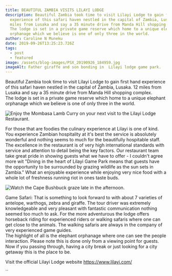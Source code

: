 ```yaml
---
title: BEAUTIFUL ZAMBIA VISITS LILAYI LODGE
description: Beautiful Zambia took time to visit Lilayi Lodge to gain first hand
  experience of this safari haven nestled in the capital of Zambia, Lusaka. 12
  miles from Lusaka and say a 35 minute drive from Manda Hill shopping complex.
  The lodge is set in a private game reserve which home to a unique elephant
  orphanage which we believe is one of only three in the world.
author: Caroline N Muneku
date: 2019-09-26T13:25:23.726Z
tags:
  - post
  - featured
image: /assets/blog-images/PSX_20190926_184959.jpg
imageAlt: Father giraffe and son bonding in  Lilayi lodge game park.
---
```

<!--StartFragment-->

Beautiful Zambia took time to visit Lilayi Lodge to gain first hand experience of this safari haven nestled in the capital of Zambia, Lusaka. 12 miles from Lusaka and say a 35 minute drive from Manda Hill shopping complex.\
The lodge is set in a private game reserve which home to a unique elephant orphanage which we believe is one of only three in the world.

<!--EndFragment-->

![Enjoy the Mombasa Lamb Curry on your next visit to the Lilayi Lodge Restaurant.](https://1.bp.blogspot.com/-yB3z2PgZCUA/XYzjouccgrI/AAAAAAAAAhw/hzXfrsw6b1gwb54gYXQ5FcUh9jGUxY1DwCLcBGAsYHQ/s1600/IMG_20190926_180258_471.jpg "Enjoy the Mombasa Lamb Curry on your next visit to the Lilayi Lodge Restaurant.")

<!--EndFragment-->

<!--StartFragment-->

For those that are foodies the culinary experience at Lilayi is one of kind. You experience Zambian hospitality at it's best the service is absolutely wonderful and nothing seems to much for the beautifully hospitable staff. The excellence in the restaurant is of very high international standards with service and attention to detail being the key factors. Our restaurant team take great pride in showing guests what we have to offer - I couldn't agree more wit "Dining in the heart of Lilayi Game Park means that guests have the opportunity to be surrounded by grazing wildlife as the sun sets in Zambia." What an enjoyable experience while enjoying very nice food with a whole lot of freshness running riot in ones taste buds.

<!--EndFragment-->

![Watch the Cape Bushbuck  graze late in the afternoon.](https://1.bp.blogspot.com/-PGPxXoA3YI8/XYzkFDdJcAI/AAAAAAAAAh4/TAG3GkaLLE84INjINaSG059hqqZTgvIXgCLcBGAsYHQ/s1600/IMG_20190926_180258_472.jpg "Watch the Cape Bushbuck  graze late in the afternoon.")

<!--StartFragment-->

<!--StartFragment-->

Game Safari: That is something to look forward to with about 7 varieties of antelope, warthogs, zebra and giraffe. The tour driver was extremely knowledgeable and very pleasant with fantastic communication nothing seemed too much to ask. For the more adventurous the lodge offers horseback riding for experienced riders or walking safaris where one can get close to the animals. The walking safaris are always in the company of very experienced game guides.\
The highlight of all is the elephant orphanage where one can see the people interaction. Please note this is done only from a viewing point for guests.\
Now if you passing through, having a city break or just looking for a city getaway this is the place to be.

<!--EndFragment-->

Visit the official Lilayi Lodge  website <https://www.lilayi.com/>

``

<!--EndFragment-->